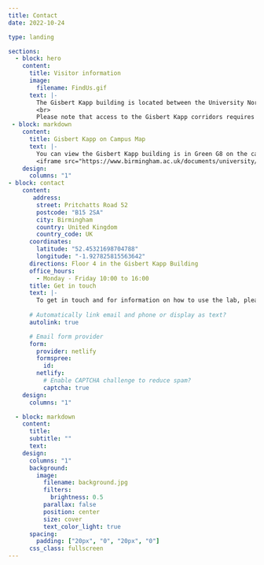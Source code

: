```yaml
---
title: Contact
date: 2022-10-24

type: landing

sections:
  - block: hero
    content:
      title: Visitor information
      image:
        filename: FindUs.gif
      text: |-
        The Gisbert Kapp building is located between the University North Gate and the North East multistorey Car Park. Enter the Pritchatts Road 52 building (either through the parking lot or from the multistorey entrance). Looking at the Cafe 52, take the elevators on the left. On the 4th floor enter the left door leading to the corridor. The lab is at the end of the corridor.
        <br>
        Please note that access to the Gisbert Kapp corridors requires an activated UoB ID card. If you don't have one, please get in touch with us before you venture to the lab, so that we can meet you when you exit the elevator.
 - block: markdown
    content:
      title: Gisbert Kapp on Campus Map
      text: |-
        You can view the Gisbert Kapp building is in Green G8 on the campus map: 
        <iframe src="https://www.birmingham.ac.uk/documents/university/edgbaston-campus-map.pdf" width="100%" height="600px"></iframe>
    design:
      columns: "1"
- block: contact
    content:
       address:
        street: Pritchatts Road 52
        postcode: "B15 2SA"
        city: Birmingham
        country: United Kingdom
        country_code: UK
      coordinates:
        latitude: "52.45321698704788"
        longitude: "-1.927825815563642"
      directions: Floor 4 in the Gisbert Kapp Building
      office_hours:
        - Monday - Friday 10:00 to 16:00
      title: Get in touch
      text: |-
        To get in touch and for information on how to use the lab, please fill in the form below. You will be given access to the Lab CODA where you will find all details. The lab is located in the Gisbert Kapp building. Entrance is via Pritchatts Road 52. Visitor parking is possible at the nearby multi-storey North East car park.
   
      # Automatically link email and phone or display as text?
      autolink: true

      # Email form provider
      form:
        provider: netlify
        formspree:
          id:
        netlify:
          # Enable CAPTCHA challenge to reduce spam?
          captcha: true
    design:
      columns: "1"

  - block: markdown
    content:
      title:
      subtitle: ""
      text:
    design:
      columns: "1"
      background:
        image:
          filename: background.jpg
          filters:
            brightness: 0.5
          parallax: false
          position: center
          size: cover
          text_color_light: true
      spacing:
        padding: ["20px", "0", "20px", "0"]
      css_class: fullscreen
---
```

